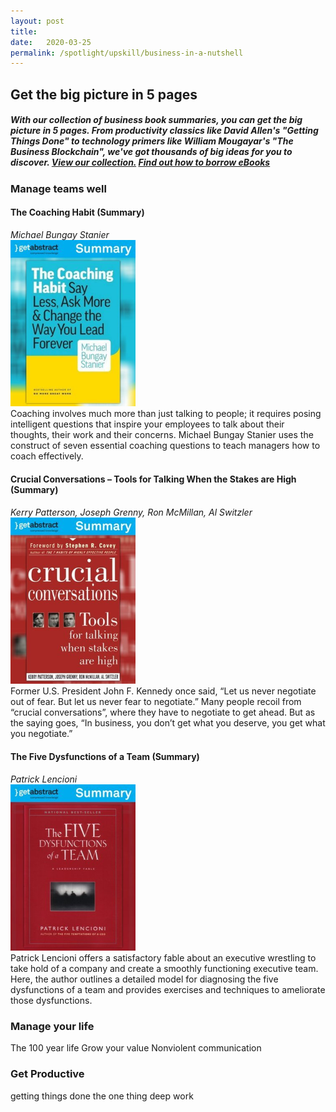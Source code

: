 ```yaml
---
layout: post
title:  
date:   2020-03-25
permalink: /spotlight/upskill/business-in-a-nutshell
---
```


<h2>Get the big picture in 5 pages</h2>
<h5>With our collection of business book summaries, you can get the big picture in 5 pages. From productivity classics like David Allen's "Getting Things Done" to technology primers like William Mougayar's "The Business Blockchain", we've got thousands of big ideas for you to discover. <a href="https://libbyapp.com/library/nlb/curated-103445/sort-mostpopular/page-1" target="_blank">View our collection.</a> <a href="/get-started-with/libby/">Find out how to borrow eBooks</a></h5>

<h3>Manage teams well</h3>
<h4>The Coaching Habit (Summary)</h4>
<i>Michael Bungay Stanier</i><br/>
<a href="http://eresources.nlb.gov.sg/ereads/proxy?id=ec6f6a24-0cf9-43e4-ac2e-b21249f51d7b"><img src="/images/ebook-GA-coachinghabit.jpeg" style="width:200px;"></a><br/>
Coaching involves much more than just talking to people; it requires posing intelligent questions that inspire your employees to talk about their thoughts, their work and their concerns. Michael Bungay Stanier uses the construct of seven essential coaching questions to teach managers how to coach effectively.


<h4>Crucial Conversations – Tools for Talking When the Stakes are High (Summary)</h4>
<i>Kerry Patterson, Joseph Grenny, Ron McMillan, Al Switzler</i><br/>
<a href="http://eresources.nlb.gov.sg/ereads/proxy?id=c1d1d4c6-25df-462e-a654-f0c2e9996eed"><img src="/images/ebook-GA-crucialconversations.jpeg" style="width:200px;"></a><br/>
Former U.S. President John F. Kennedy once said, “Let us never negotiate out of fear. But let us never fear to negotiate.” Many people recoil from “crucial conversations”, where they have to negotiate to get ahead. But as the saying goes, “In business, you don’t get what you deserve, you get what you negotiate.” 

<h4>The Five Dysfunctions of a Team (Summary)</h4>
<i>Patrick Lencioni</i><br/>
<a href="http://eresources.nlb.gov.sg/ereads/proxy?id=e5e8aca7-1414-4554-ab7e-fdf4230fde7d"><img src="/images/ebook-GA-fivedysfunctions.jpeg" style="width:200px;"></a><br/>
Patrick Lencioni offers a satisfactory fable about an executive wrestling to take hold of a company and create a smoothly functioning executive team. Here, the author outlines a detailed model for diagnosing the five dysfunctions of a team and provides exercises and techniques to ameliorate those dysfunctions. 

<h3>Manage your life</h3> 
The 100 year life 
Grow your value 
Nonviolent communication 

<h3>Get Productive</h3>
getting things done
the one thing
deep work 
